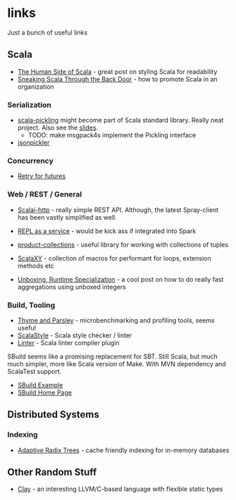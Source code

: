 links
=====

Just a bunch of useful links

## Scala

* [The Human Side of Scala](http://tech.gilt.com/post/53274999512/the-human-side-of-scala) - great post on styling Scala for readability
* [Sneaking Scala Through the Back Door](http://www.slideshare.net/diannemarsh/sneaking-scala-through-the-back-door) - how to promote Scala in an organization

### Serialization

* [scala-pickling](https://github.com/scala/pickling) might become part of Scala standard library.  Really neat project.  Also see the [slides](https://speakerdeck.com/heathermiller/on-pickles-and-spores-improving-support-for-distributed-programming-in-scala).
    * TODO: make msgpack4s implement the Pickling interface
* [jsonpickler](https://github.com/teigen/jsonpicklers/blob/master/src/test/scala/calendar/CalendarList.scala)

### Concurrency

* [Retry for futures](https://github.com/softprops/retry)

### Web / REST / General

* [Scalaj-http](https://github.com/scalaj/scalaj-http) - really simple REST API.  Although, the latest Spray-client has been vastly simplified as well.

* [REPL as a service](https://github.com/mergeconflict/consolation) - would be kick ass if integrated into Spark

* [product-collections](https://github.com/marklister/product-collections) - useful library for working with collections of tuples

* [ScalaXY](https://github.com/ochafik/Scalaxy) - collection of macros for performant for loops, extension methods etc

* [Unboxing, Runtime Specialization](http://pchiusano.blogspot.com/2013/07/runtime-specialization-unboxing-and.html?utm_source=twitterfeed&utm_medium=twitter&m=1) - a cool post on how to do really fast aggregations using unboxed integers

### Build, Tooling

* [Thyme and Parsley](https://github.com/Ichoran/thyme) - microbenchmarking and profiling tools, seems useful
* [ScalaStyle](http://www.scalastyle.org/) - Scala style checker / linter
* [Linter](https://github.com/jorgeortiz85/linter) - Scala linter compiler plugin

SBuild seems like a promising replacement for SBT.  Still Scala, but much much simpler, more like Scala version of Make.  With MVN dependency and ScalaTest support.

* [SBuild Example](https://github.com/lefou/domino/blob/master/SBuild.scala)
* [SBuild Home Page](http://sbuild.tototec.de/sbuild/projects/sbuild/wiki/Wiki)


## Distributed Systems

### Indexing

* [Adaptive Radix Trees](http://www-db.in.tum.de/~leis/papers/ART.pdf) - cache friendly indexing for in-memory databases

## Other Random Stuff

* [Clay](https://github.com/jckarter/clay) - an interesting LLVM/C-based language with flexible static types
